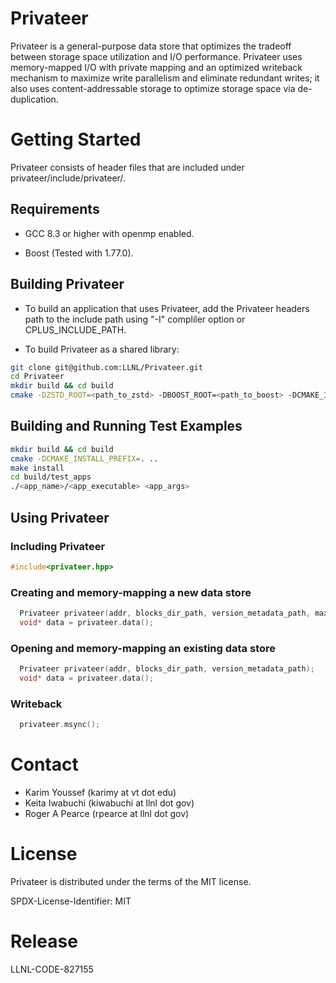 # Privateer

Privateer is a general-purpose data store that optimizes the tradeoff between storage space utilization and I/O performance. 
Privateer uses memory-mapped I/O with private mapping and an optimized writeback mechanism to maximize write parallelism and 
eliminate redundant writes; it also uses content-addressable storage to optimize storage space via de-duplication.

# Getting Started

Privateer consists of header files that are included under privateer/include/privateer/.

## Requirements

* GCC 8.3 or higher with openmp enabled.

* Boost (Tested with 1.77.0).

## Building Privateer

* To build an application that uses Privateer, add the Privateer headers path to the include path using "-I" compliler option or CPLUS_INCLUDE_PATH.

* To build Privateer as a shared library:
```bash
git clone git@github.com:LLNL/Privateer.git
cd Privateer
mkdir build && cd build
cmake -DZSTD_ROOT=<path_to_zstd> -DBOOST_ROOT=<path_to_boost> -DCMAKE_INSTALL_PREFIX=. ..
```

## Building and Running Test Examples

```bash
mkdir build && cd build
cmake -DCMAKE_INSTALL_PREFIX=. ..
make install
cd build/test_apps
./<app_name>/<app_executable> <app_args>
```

## Using Privateer

### Including Privateer

```cpp
#include<privateer.hpp>
```

### Creating and memory-mapping a new data store
```cpp
  Privateer privateer(addr, blocks_dir_path, version_metadata_path, max_capacity);
  void* data = privateer.data();
```

### Opening and memory-mapping an existing data store
```cpp
  Privateer privateer(addr, blocks_dir_path, version_metadata_path);
  void*	data = privateer.data();
```

### Writeback
```cpp
  privateer.msync();
```

# Contact

* Karim Youssef (karimy at vt dot edu)
* Keita Iwabuchi (kiwabuchi at llnl dot gov)
* Roger A Pearce (rpearce at llnl dot gov)

# License

Privateer is distributed under the terms of the MIT license.

SPDX-License-Identifier: MIT

# Release

LLNL-CODE-827155
